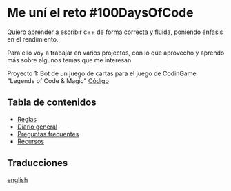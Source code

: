 # Me uní el reto #100DaysOfCode

Quiero aprender a escribir c++ de forma correcta y fluida, poniendo énfasis en el rendimiento.

Para ello voy a trabajar en varios projectos, con lo que aprovecho y aprendo más sobre algunos temas que me interesan.

Proyecto 1: Bot de un juego de cartas para el juego de CodinGame "Legends of Code & Magic" [Código](https://github.com/Orzzet/codingame/blob/master/LegendsOfCodeAndMagic.cpp)

## Tabla de contenidos

* [Reglas](reglas.md)
* [Diario general](diario.md)
* [Preguntas frecuentes](preguntas_frecuentes.md)
* [Recursos](recursos.md)

## Traducciones
[english](intl/en/README.md)
